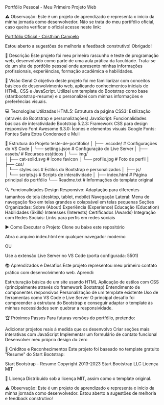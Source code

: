 Portfólio Pessoal - Meu Primeiro Projeto Web

⚠️ Observação: Este é um projeto de aprendizado e representa o início da minha jornada como desenvolvedor. Não se trata do meu portifólio oficial, caso queira verificar o oficial acesse neste link:

[Portifólio Oficial - Cristhian Campelo](https://github.com/KrisKinze/portifolio-oficial_Cristhian-Campelo)

Estou aberto a sugestões de melhoria e feedback construtivo! Obrigado!

📝 Descrição
Este projeto foi meu primeiro rascunho e teste de programação web, desenvolvido como parte de uma aula prática da faculdade. Trata-se de um site de portfólio pessoal onde apresento minhas informações profissionais, experiências, formação acadêmica e habilidades.

🚀 Visão Geral
O objetivo deste projeto foi me familiarizar com conceitos básicos de desenvolvimento web, aplicando conhecimentos iniciais de HTML, CSS e JavaScript. Utilizei um template do Bootstrap como base (startbootstrap-resume) e o personalizei com minhas informações e preferências visuais.

💻 Tecnologias Utilizadas
HTML5: Estrutura da página
CSS3: Estilização (através do Bootstrap e personalizações)
JavaScript: Funcionalidades básicas de interatividade
Bootstrap 5.2.3: Framework CSS para design responsivo
Font Awesome 6.3.0: Ícones e elementos visuais
Google Fonts: Fontes Saira Extra Condensed e Muli

📁 Estrutura do Projeto
teste-de-portifolio/
│
├── .vscode/                # Configurações do VS Code
│   └── settings.json       # Configuração do Live Server
│
├── assets/                 # Recursos estáticos
│   └── img/                
│       ├── cat-solid.svg   # Ícone favicon
│       └── profile.jpg     # Foto de perfil
│
├── css/                    
│   └── styles.css          # Estilos do Bootstrap e personalizados
│
├── js/                     
│   └── scripts.js          # Scripts de interatividade
│
├── index.html              # Página principal do portfólio
└── Readme.txt              # Informações do template original

🔍 Funcionalidades
Design Responsivo: Adaptação para diferentes tamanhos de tela (desktop, tablet, mobile)
Navegação Lateral: Menu de navegação fixo em telas grandes e colapsável em telas pequenas
Seções Organizadas:
Sobre (About)
Experiência (Experience)
Educação (Education)
Habilidades (Skills)
Interesses (Interests)
Certificados (Awards)
Integração com Redes Sociais: Links para perfis em redes sociais

▶️ Como Executar o Projeto
Clone ou baixe este repositório

Abra o arquivo index.html em qualquer navegador moderno

OU

Use a extensão Live Server no VS Code (porta configurada: 5501)

📚 Aprendizados e Desafios
Este projeto representou meu primeiro contato prático com desenvolvimento web. Aprendi:

Estruturação básica de um site usando HTML
Aplicação de estilos com CSS (principalmente através do framework Bootstrap)
Entendimento de componentes responsivos
Personalização de um template existente
Uso de ferramentas como VS Code e Live Server
O principal desafio foi compreender a estrutura do Bootstrap e conseguir adaptar o template às minhas necessidades sem quebrar a responsividade.

🏆 Próximos Passos
Para futuras versões do portfólio, pretendo:

Adicionar projetos reais à medida que os desenvolvo
Criar seções mais interativas com JavaScript
Implementar um formulário de contato funcional
Desenvolver meu próprio design do zero

👏 Créditos e Reconhecimentos
Este projeto foi baseado no template gratuito "Resume" do Start Bootstrap:

Start Bootstrap - Resume
Copyright 2013-2023 Start Bootstrap LLC
Licença MIT

📄 Licença
Distribuído sob a licença MIT, assim como o template original.

⚠️ Observação: Este é um projeto de aprendizado e representa o início da minha jornada como desenvolvedor. Estou aberto a sugestões de melhoria e feedback construtivo!